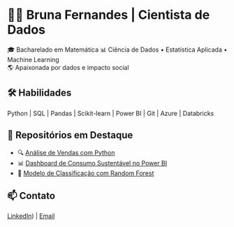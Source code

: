 # 👩‍💻 Bruna Fernandes | Cientista de Dados

🎓 Bacharelado em Matemática
📊 Ciência de Dados • Estatística Aplicada • Machine Learning  
🌎 Apaixonada por dados e impacto social

## 🛠️ Habilidades
Python | SQL | Pandas | Scikit-learn | Power BI | Git | Azure | Databricks

## 📁 Repositórios em Destaque
- 🔍 [Análise de Vendas com Python](link)
- 📊 [Dashboard de Consumo Sustentável no Power BI](link)
- 🤖 [Modelo de Classificação com Random Forest](link)

## 📫 Contato
[LinkedIn](https://www.linkedin.com/in/bruna-melo-9a0a49144/)) | [Email](melobrunaf@gmail.com)
